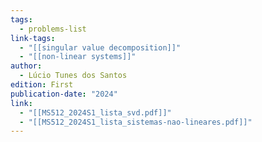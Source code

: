 ```yaml
---
tags:
  - problems-list
link-tags:
  - "[[singular value decomposition]]"
  - "[[non-linear systems]]"
author:
  - Lúcio Tunes dos Santos
edition: First
publication-date: "2024"
link:
  - "[[MS512_2024S1_lista_svd.pdf]]"
  - "[[MS512_2024S1_lista_sistemas-nao-lineares.pdf]]"
---
```

#


